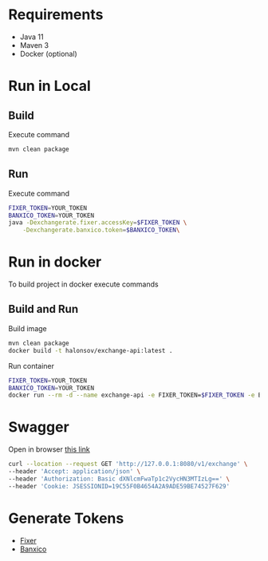 # Requirements

- Java 11
- Maven 3
- Docker (optional)

# Run in Local

## Build
Execute command

```bash
mvn clean package
```

## Run
Execute command
```bash
FIXER_TOKEN=YOUR_TOKEN
BANXICO_TOKEN=YOUR_TOKEN
java -Dexchangerate.fixer.accessKey=$FIXER_TOKEN \
	-Dexchangerate.banxico.token=$BANXICO_TOKEN\
```

# Run in docker
To build project in docker execute commands

## Build and Run
Build image

```bash
mvn clean package
docker build -t halonsov/exchange-api:latest .
```

Run container
```bash
FIXER_TOKEN=YOUR_TOKEN
BANXICO_TOKEN=YOUR_TOKEN
docker run --rm -d --name exchange-api -e FIXER_TOKEN=$FIXER_TOKEN -e BANXICO_TOKEN=$BANXICO_TOKEN -p 8080:8080 -it halonsov/exchange-api:latest
```

# Swagger

Open in browser [this link](http://127.0.0.1:8080/swagger-ui/index.html)

```bash
curl --location --request GET 'http://127.0.0.1:8080/v1/exchange' \
--header 'Accept: application/json' \
--header 'Authorization: Basic dXNlcmFwaTp1c2VycHN3MTIzLg==' \
--header 'Cookie: JSESSIONID=19C55F0B4654A2A9ADE59BE74527F629'
```


# Generate Tokens

- [Fixer](https://fixer.io/signup/free)
- [Banxico](https://www.banxico.org.mx/SieAPIRest/service/v1/token)

